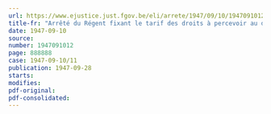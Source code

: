 ```yaml
---
url: https://www.ejustice.just.fgov.be/eli/arrete/1947/09/10/1947091012/justel
title-fr: "Arrêté du Régent fixant le tarif des droits à percevoir au double passage d'eau public établi sur l'Escaut maritime, entre Lilloo et Lietkenshoek, ainsi qu'entre Lilloo et Doel"
date: 1947-09-10
source:
number: 1947091012
page: 888888
case: 1947-09-10/11
publication: 1947-09-28
starts:
modifies:
pdf-original:
pdf-consolidated:
---
```


